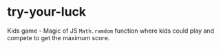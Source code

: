 # try-your-luck
Kids game - Magic of JS `Math.ramdom` function where kids could play and compete to get the maximum score.

